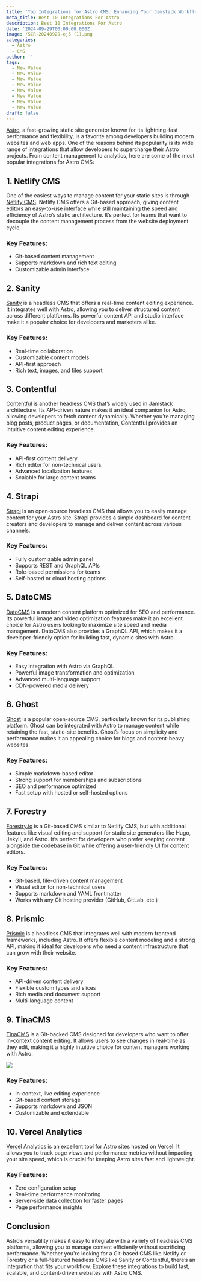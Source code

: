 ```yaml
---
title: 'Top Integrations for Astro CMS: Enhancing Your Jamstack Workflow'
meta_title: Best 10 Integrations For Astro
description: Best 10 Integrations For Astro
date: '2024-09-29T00:00:00.000Z'
image: /SCR-20240929-ej5 (1).png
categories:
  - Astro
  - CMS
author: ''
tags:
  - New Value
  - New Value
  - New Value
  - New Value
  - New Value
  - New Value
  - New Value
  - New Value
draft: false
---
```

[Astro](https://astro.build/ "Google"), a fast-growing static site generator known for its lightning-fast performance and flexibility, is a favorite among developers building modern websites and web apps. One of the reasons behind its popularity is its wide range of integrations that allow developers to supercharge their Astro projects. From content management to analytics, here are some of the most popular integrations for Astro CMS:

## 1. Netlify CMS

One of the easiest ways to manage content for your static sites is through [Netlify CMS](https://www.netlifycms.org/). Netlify CMS offers a Git-based approach, giving content editors an easy-to-use interface while still maintaining the speed and efficiency of Astro’s static architecture. It’s perfect for teams that want to decouple the content management process from the website deployment cycle.

### Key Features:

* Git-based content management
* Supports markdown and rich text editing
* Customizable admin interface

## 2. Sanity

[Sanity](https://www.sanity.io/) is a headless CMS that offers a real-time content editing experience. It integrates well with Astro, allowing you to deliver structured content across different platforms. Its powerful content API and studio interface make it a popular choice for developers and marketers alike.

### Key Features:

* Real-time collaboration
* Customizable content models
* API-first approach
* Rich text, images, and files support

## 3. Contentful

[Contentful](https://www.contentful.com/) is another headless CMS that’s widely used in Jamstack architecture. Its API-driven nature makes it an ideal companion for Astro, allowing developers to fetch content dynamically. Whether you’re managing blog posts, product pages, or documentation, Contentful provides an intuitive content editing experience.

### Key Features:

* API-first content delivery
* Rich editor for non-technical users
* Advanced localization features
* Scalable for large content teams

## 4. Strapi

[Strapi](https://strapi.io/) is an open-source headless CMS that allows you to easily manage content for your Astro site. Strapi provides a simple dashboard for content creators and developers to manage and deliver content across various channels.

### Key Features:

* Fully customizable admin panel
* Supports REST and GraphQL APIs
* Role-based permissions for teams
* Self-hosted or cloud hosting options

## 5. DatoCMS

[DatoCMS](https://www.datocms.com/) is a modern content platform optimized for SEO and performance. Its powerful image and video optimization features make it an excellent choice for Astro users looking to maximize site speed and media management. DatoCMS also provides a GraphQL API, which makes it a developer-friendly option for building fast, dynamic sites with Astro.

### Key Features:

* Easy integration with Astro via GraphQL
* Powerful image transformation and optimization
* Advanced multi-language support
* CDN-powered media delivery

## 6. Ghost

[Ghost](https://ghost.org/) is a popular open-source CMS, particularly known for its publishing platform. Ghost can be integrated with Astro to manage content while retaining the fast, static-site benefits. Ghost’s focus on simplicity and performance makes it an appealing choice for blogs and content-heavy websites.

### Key Features:

* Simple markdown-based editor
* Strong support for memberships and subscriptions
* SEO and performance optimized
* Fast setup with hosted or self-hosted options

## 7. Forestry

[Forestry.io](https://forestry.io/) is a Git-based CMS similar to Netlify CMS, but with additional features like visual editing and support for static site generators like Hugo, Jekyll, and Astro. It’s perfect for developers who prefer keeping content alongside the codebase in Git while offering a user-friendly UI for content editors.

### Key Features:

* Git-based, file-driven content management
* Visual editor for non-technical users
* Supports markdown and YAML frontmatter
* Works with any Git hosting provider (GitHub, GitLab, etc.)

## 8. Prismic

[Prismic](https://prismic.io/) is a headless CMS that integrates well with modern frontend frameworks, including Astro. It offers flexible content modeling and a strong API, making it ideal for developers who need a content infrastructure that can grow with their website.

### Key Features:

* API-driven content delivery
* Flexible custom types and slices
* Rich media and document support
* Multi-language content

## 9. TinaCMS

[TinaCMS](https://tina.io/) is a Git-backed CMS designed for developers who want to offer in-context content editing. It allows users to see changes in real-time as they edit, making it a highly intuitive choice for content managers working with Astro.

![](</SCR-20240929-ej5 (1).png>)

### Key Features:

* In-context, live editing experience
* Git-based content storage
* Supports markdown and JSON
* Customizable and extendable

## 10. Vercel Analytics

[Vercel](https://vercel.com/ "Google") Analytics is an excellent tool for Astro sites hosted on Vercel. It allows you to track page views and performance metrics without impacting your site speed, which is crucial for keeping Astro sites fast and lightweight.

### Key Features:

* Zero configuration setup
* Real-time performance monitoring
* Server-side data collection for faster pages
* Page performance insights

## Conclusion

Astro’s versatility makes it easy to integrate with a variety of headless CMS platforms, allowing you to manage content efficiently without sacrificing performance. Whether you're looking for a Git-based CMS like Netlify or Forestry or a full-featured headless CMS like Sanity or Contentful, there’s an integration that fits your workflow. Explore these integrations to build fast, scalable, and content-driven websites with Astro CMS.
